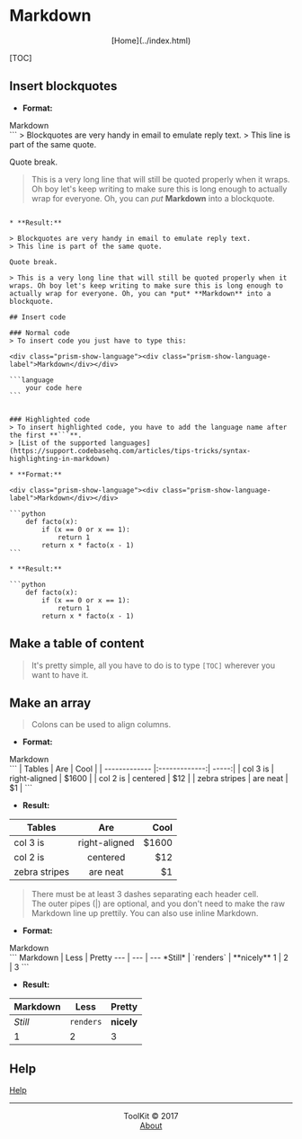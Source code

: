 # Markdown
<center>[Home](../index.html)</center>

[TOC]

## Insert blockquotes

* **Format:**  

<div class="prism-show-language"><div class="prism-show-language-label">Markdown</div></div>
```
> Blockquotes are very handy in email to emulate reply text.
> This line is part of the same quote.

Quote break.

> This is a very long line that will still be quoted properly when it wraps. Oh boy let's keep writing to make sure this is long enough to actually wrap for everyone. Oh, you can *put* **Markdown** into a blockquote. 
```

* **Result:**  

> Blockquotes are very handy in email to emulate reply text.
> This line is part of the same quote.

Quote break.

> This is a very long line that will still be quoted properly when it wraps. Oh boy let's keep writing to make sure this is long enough to actually wrap for everyone. Oh, you can *put* **Markdown** into a blockquote. 

## Insert code

### Normal code
> To insert code you just have to type this:

<div class="prism-show-language"><div class="prism-show-language-label">Markdown</div></div>
```
	```language
		your code here
	```
```

### Highlighted code
> To insert highlighted code, you have to add the language name after the first **```**.  
> [List of the supported languages](https://support.codebasehq.com/articles/tips-tricks/syntax-highlighting-in-markdown)

* **Format:**

<div class="prism-show-language"><div class="prism-show-language-label">Markdown</div></div>
```
	```python
		def facto(x):
			if (x == 0 or x == 1):
				return 1
			return x * facto(x - 1)
	```
```
* **Result:**  

```python
	def facto(x):
		if (x == 0 or x == 1):
			return 1
		return x * facto(x - 1)
```

## Make a table of content

> It's pretty simple, all you have to do is to type ```[TOC]``` wherever you want to have it.

## Make an array

> Colons can be used to align columns.

* **Format:**  

<div class="prism-show-language"><div class="prism-show-language-label">Markdown</div></div>
```
| Tables        | Are           | Cool  |
| ------------- |:-------------:| -----:|
| col 3 is      | right-aligned | $1600 |
| col 2 is      | centered      |   $12 |
| zebra stripes | are neat      |    $1 |
```

* **Result:**  

| Tables        | Are           | Cool  |
| ------------- |:-------------:| -----:|
| col 3 is      | right-aligned | $1600 |
| col 2 is      | centered      |   $12 |
| zebra stripes | are neat      |    $1 |

> There must be at least 3 dashes separating each header cell.  
> The outer pipes (|) are optional, and you don't need to make the  raw Markdown line up prettily. You can also use inline Markdown.

* **Format:**  

<div class="prism-show-language"><div class="prism-show-language-label">Markdown</div></div>
```
Markdown | Less | Pretty
--- | --- | ---
*Still* | `renders` | **nicely**
1 | 2 | 3
```

* **Result:**  

Markdown | Less | Pretty
--- | --- | ---
*Still* | `renders` | **nicely**
1 | 2 | 3

## Help

[Help](https://github.com/adam-p/markdown-here/wiki/Markdown-Cheatsheet)


***

<center>ToolKit © 2017</center><center><a href="http://alexandre-ducobu.esy.es/En">About</a> </center>
